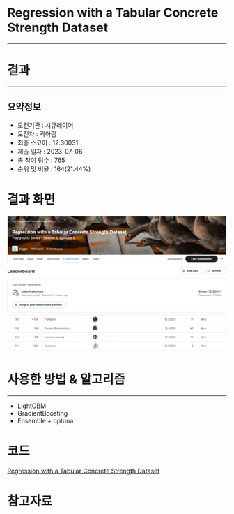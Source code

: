 # Regression with a Tabular Concrete Strength Dataset
***
# 결과
***
## 요약정보
- 도전기관 : 시큐레이어
- 도전자 : 곽아람
- 최종 스코어 : 12.30031
- 제출 일자 : 2023-07-06
- 총 참여 팀수 : 765
- 순위 및 비율 : 164(21.44%)

# 결과 화면
<img src="https://github.com/Arammmmm/kaggle/blob/4be58ec4e8fc79081a24ae11f02bf144001e7d01/Regression%20with%20a%20Tabular%20Concrete%20Strength%20Dataset/img/score.png">
<img src="https://github.com/Arammmmm/kaggle/blob/4be58ec4e8fc79081a24ae11f02bf144001e7d01/Regression%20with%20a%20Tabular%20Concrete%20Strength%20Dataset/img/leaderboard.png">

# 사용한 방법 & 알고리즘
***
- LightGBM
- GradientBoosting
- Ensemble + optuna
# 코드
[Regression with a Tabular Concrete Strength Dataset](https://github.com/Arammmmm/kaggle/blob/4be58ec4e8fc79081a24ae11f02bf144001e7d01/Regression%20with%20a%20Tabular%20Concrete%20Strength%20Dataset/Regression%20with%20a%20Tabular%20Concrete%20Strength%20Dataset.ipynb)
# 참고자료
